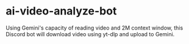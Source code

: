 # ai-video-analyze-bot
Using Gemini's capacity of reading video and 2M context window, this Discord bot will download video using yt-dlp and upload to Gemini.
